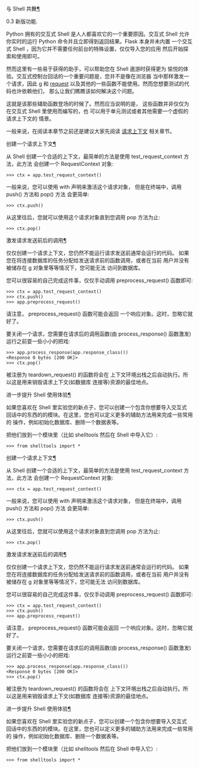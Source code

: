 
<span id="shell" ></span>
与 Shell 共舞[¶](#shell)


0.3 新版功能.





Python 拥有的交互式 Shell 是人人都喜欢它的一个重要原因。交互式 Shell
允许你实时的运行 Python 命令并且立即得到返回结果。Flask 本身并未内置
一个交互式 Shell ，因为它并不需要任何前台的特殊设置，仅仅导入您的应用
然后开始探索和使用即可。


然而这里有一些易于获得的助手，可以帮助您在 Shell 遨游时获得更为
愉悦的体验。交互式控制台回话的一个重要问题是，您并不是像在浏览器
当中那样激发一个请求，因此 [g](http://docs.pythontab.com/flask/flask0.10/api.html#flask.g) 和 [request](http://docs.pythontab.com/flask/flask0.10/api.html#flask.request)
以及其他的一些函数不能使用。然而您想要测试的代码也许依赖他们，
那么让我们瞧瞧该如何解决这个问题。


这就是该那些辅助函数登场的时候了。然而应当说明的是，
这些函数并非仅仅为在交互式 Shell 里使用而编写的，也
可以用于单元测试或者其他需要一个虚假的请求上下文的
情景。


一般来说，在阅读本章节之前还是建议大家先阅读 [请求上下文](http://docs.pythontab.com/flask/flask0.10/reqcontext.html#request-context)
相关章节。


<span id="id2" ></span>
创建一个请求上下文[¶](#id2)

从 Shell 创建一个合适的上下文，最简单的方法是使用
test_request_context 方法，此方法
会创建一个 RequestContext 对象:




```
>>> ctx = app.test_request_context()

```






一般来说，您可以使用 with 声明来激活这个请求对象，
但是在终端中，调用 push()
方法和 pop() 方法
会更简单:




```
>>> ctx.push()

```






从这里往后，您就可以使用这个请求对象直到您调用 pop
方法为止:




```
>>> ctx.pop()

```









<span id="id3" ></span>
激发请求发送前后的调用[¶](#id3)

仅仅创建一个请求上下文，您仍然不能运行请求发送前通常会运行的代码。
如果您在将连接数据库的任务分配给发送请求前的函数调用，或者在当前
用户并没有被储存在 [g](http://docs.pythontab.com/flask/flask0.10/api.html#flask.g) 对象里等等情况下，您可能无法
访问到数据库。


您可以很容易的自己完成这件事，仅仅手动调用
preprocess_request() 函数即可:




```
>>> ctx = app.test_request_context()
>>> ctx.push()
>>> app.preprocess_request()

```






请注意， preprocess_request() 函数可能会返回
一个响应对象。这时，忽略它就好了。


要关闭一个请求，您需要在请求后的调用函数(由 process_response()
函数激发)运行之前耍一些小小的把戏:




```
>>> app.process_response(app.response_class())
<Response 0 bytes [200 OK]>
>>> ctx.pop()

```






被注册为 teardown_request() 的函数将会在
上下文环境出栈之后自动执行。所以这是用来销毁请求上下文(如数据库
连接等)资源的最佳地点。





<span id="id4" ></span>
进一步提升 Shell 使用体验[¶](#id4)

如果您喜欢在 Shell 里实验您的新点子，您可以创建一个包含你想要导入交互式
回话中的东西的的模块。在这里，您也可以定义更多的辅助方法用来完成一些常用的
操作，例如初始化数据库、删除一个数据表等。


把他们放到一个模块里（比如 shelltools 然后在 Shell 中导入它）:




```
>>> from shelltools import *

```












<span id="id2" ></span>
创建一个请求上下文[¶](#id2)

从 Shell 创建一个合适的上下文，最简单的方法是使用
test_request_context 方法，此方法
会创建一个 RequestContext 对象:




```
>>> ctx = app.test_request_context()

```






一般来说，您可以使用 with 声明来激活这个请求对象，
但是在终端中，调用 push()
方法和 pop() 方法
会更简单:




```
>>> ctx.push()

```






从这里往后，您就可以使用这个请求对象直到您调用 pop
方法为止:




```
>>> ctx.pop()

```









<span id="id3" ></span>
激发请求发送前后的调用[¶](#id3)

仅仅创建一个请求上下文，您仍然不能运行请求发送前通常会运行的代码。
如果您在将连接数据库的任务分配给发送请求前的函数调用，或者在当前
用户并没有被储存在 [g](http://docs.pythontab.com/flask/flask0.10/api.html#flask.g) 对象里等等情况下，您可能无法
访问到数据库。


您可以很容易的自己完成这件事，仅仅手动调用
preprocess_request() 函数即可:




```
>>> ctx = app.test_request_context()
>>> ctx.push()
>>> app.preprocess_request()

```






请注意， preprocess_request() 函数可能会返回
一个响应对象。这时，忽略它就好了。


要关闭一个请求，您需要在请求后的调用函数(由 process_response()
函数激发)运行之前耍一些小小的把戏:




```
>>> app.process_response(app.response_class())
<Response 0 bytes [200 OK]>
>>> ctx.pop()

```






被注册为 teardown_request() 的函数将会在
上下文环境出栈之后自动执行。所以这是用来销毁请求上下文(如数据库
连接等)资源的最佳地点。





<span id="id4" ></span>
进一步提升 Shell 使用体验[¶](#id4)

如果您喜欢在 Shell 里实验您的新点子，您可以创建一个包含你想要导入交互式
回话中的东西的的模块。在这里，您也可以定义更多的辅助方法用来完成一些常用的
操作，例如初始化数据库、删除一个数据表等。


把他们放到一个模块里（比如 shelltools 然后在 Shell 中导入它）:




```
>>> from shelltools import *

```









